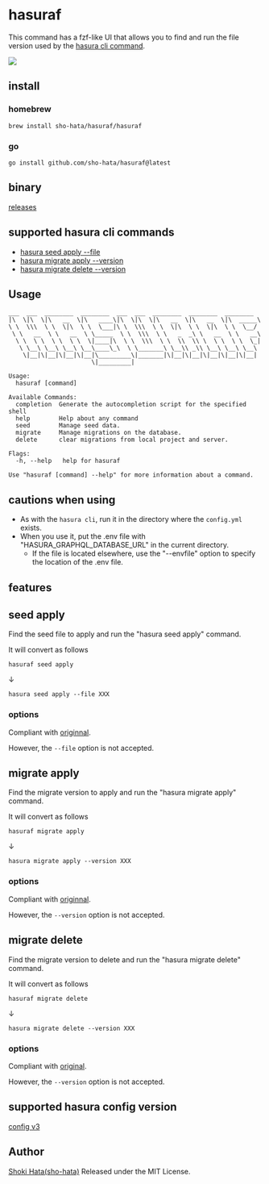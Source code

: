 # hasuraf

This command has a fzf-like UI that allows you to find and run the file version used by the [hasura cli command](https://hasura.io/docs/latest/graphql/core/hasura-cli/index.html).

<img src="https://media2.giphy.com/media/6zZbDw7kLwT81k7fuD/giphy.gif?cid=790b7611491c3b59f640e8c9e9ad7e2d9fdeaa0b2a84cab8&rid=giphy.gif&ct=g">

## install

### homebrew

```
brew install sho-hata/hasuraf/hasuraf
```

### go

```
go install github.com/sho-hata/hasuraf@latest
```

## binary

[releases](https://github.com/sho-hata/hasuraf/releases)

## supported hasura cli commands

- [hasura seed apply --file](https://hasura.io/docs/latest/graphql/core/hasura-cli/hasura_seed_apply.html)
- [hasura migrate apply --version](https://hasura.io/docs/latest/graphql/core/hasura-cli/hasura_migrate_apply.html)
- [hasura migrate delete --version](https://hasura.io/docs/latest/graphql/core/hasura-cli/hasura_migrate_delete.html)

## Usage

```
___  ___  ________  ________  ___  ___  ________  ________  ________
|\  \|\  \|\   __  \|\   ____\|\  \|\  \|\   __  \|\   __  \|\  _____\
\ \  \\\  \ \  \|\  \ \  \___|\ \  \\\  \ \  \|\  \ \  \|\  \ \  \__/
 \ \   __  \ \   __  \ \_____  \ \  \\\  \ \   _  _\ \   __  \ \   __\
  \ \  \ \  \ \  \ \  \|____|\  \ \  \\\  \ \  \\  \\ \  \ \  \ \  \_|
   \ \__\ \__\ \__\ \__\____\_\  \ \_______\ \__\\ _\\ \__\ \__\ \__\
    \|__|\|__|\|__|\|__|\_________\|_______|\|__|\|__|\|__|\|__|\|__|
                       \|_________|

Usage:
  hasuraf [command]

Available Commands:
  completion  Generate the autocompletion script for the specified shell
  help        Help about any command
  seed        Manage seed data.
  migrate     Manage migrations on the database.
  delete      clear migrations from local project and server.

Flags:
  -h, --help   help for hasuraf

Use "hasuraf [command] --help" for more information about a command.
```

## cautions when using

- As with the `hasura cli`, run it in the directory where the `config.yml` exists.
- When you use it, put the .env file with "HASURA_GRAPHQL_DATABASE_URL" in the current directory.
  - If the file is located elsewhere, use the \"--envfile\" option to specify the location of the .env file.

## features

## seed apply

Find the seed file to apply and run the \"hasura seed apply\" command.

It will convert as follows

```
hasuraf seed apply
```

↓

```
hasura seed apply --file XXX
```

### options

Compliant with [originnal](https://hasura.io/docs/latest/graphql/core/hasura-cli/hasura_seed_apply.html#hasura-seed-apply).

However, the `--file` option is not accepted.

## migrate apply

Find the migrate version to apply and run the \"hasura migrate apply\" command.

It will convert as follows

```
hasuraf migrate apply
```

↓

```
hasura migrate apply --version XXX
```

### options

Compliant with [originnal](https://hasura.io/docs/latest/graphql/core/hasura-cli/hasura_migrate_apply.html#hasura-migrate-apply).

However, the `--version` option is not accepted.

## migrate delete

Find the migrate version to delete and run the \"hasura migrate delete\" command.

It will convert as follows

```
hasuraf migrate delete
```

↓

```
hasura migrate delete --version XXX
```

### options

Compliant with [original](https://hasura.io/docs/latest/graphql/core/hasura-cli/hasura_migrate_delete.html#hasura-migrate-delete).

However, the `--version` option is not accepted.

## supported hasura config version

[config v3](https://hasura.io/docs/latest/graphql/core/migrations/upgrade-v3.html)

## Author

[Shoki Hata(sho-hata)](https://github.com/sho-hata) Released under the MIT License.
